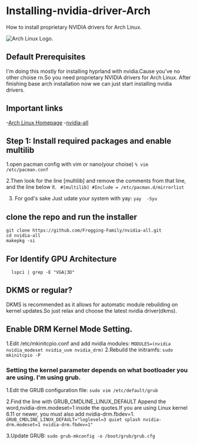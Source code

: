 # Installing-nvidia-driver-Arch
How to install proprietary NVIDIA drivers for Arch Linux.

![Arch Linux Logo](https://archlinux.org/static/logos/archlinux-logo-dark-90dpi.ebdee92a15b3.png).

## Default Prerequisites
I'm doing this mostly for installing hyprland with nvidia.Cause you've no other choise rn.So you need proprietary NVIDIA drivers for Arch Linux.
After finishing base arch installation now we can just start installing nvidia drivers.

## Important links
-[Arch Linux Homepage](https://archlinux.org/ "Arch Linux Homepage")
-[nvidia-all](https://github.com/Frogging-Family/nvidia-all)

## Step 1: Install required packages and enable multilib
  
  1.open pacman config with vim or nano(your choise)
    `% vim /etc/pacman.conf`

  2.Then look for the line [multilib] and remove the comments from that line, and the line below it.
  ` #[multilib]
    #Include = /etc/pacman.d/mirrorlist`
    
  3. For god's sake Just udate your system with yay:
    `yay  -Syu`

## clone the repo and run the installer
```
git clone https://github.com/Frogging-Family/nvidia-all.git
cd nvidia-all
makepkg -si
```
## For Identify GPU Architecture
```
  lspci | grep -E "VGA|3D"
```

## DKMS or regular?
DKMS is recommended as it allows for automatic module rebuilding on kernel updates.So just relax and choose the latest nvidia driver(dkms).

## Enable DRM Kernel Mode Setting.
  1.Edit /etc/mkinitcpio.conf and add nvidia modules:
  `MODULES=(nvidia nvidia_modeset nvidia_uvm nvidia_drm)`
  2.Rebuild the initramfs:
  `sudo mkinitcpio -P`
  
### Setting the kernel parameter depends on what bootloader you are using. I'm using grub.
  1.Edit the GRUB configuration file:
  ` sudo vim /etc/default/grub `

  2.Find the line with GRUB_CMDLINE_LINUX_DEFAULT Append the word,nvidia-drm.modeset=1 inside the quotes.If you are using Linux kernel 6.11 or newer, you must also add nvidia-drm.fbdev=1.
    `GRUB_CMDLINE_LINUX_DEFAULT="loglevel=3 quiet splash nvidia-drm.modeset=1 nvidia-drm.fbdev=1"`
    
  3.Update GRUB:
    `sudo grub-mkconfig -o /boot/grub/grub.cfg`





